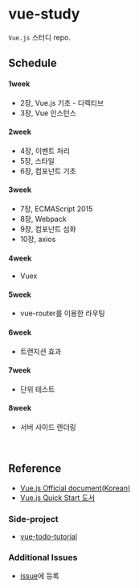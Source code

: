 # vue-study
`Vue.js` 스터디 repo.

## Schedule
#### 1week
* 2장, Vue.js 기초 - 디렉티브
* 3장, Vue 인스턴스

#### 2week
* 4장, 이벤트 처리
* 5장, 스타일
* 6장, 컴포넌트 기초

#### 3week
* 7장, ECMAScript 2015
* 8장, Webpack
* 9장, 컴포넌트 심화
* 10장, axios

#### 4week
* Vuex

#### 5week
* vue-router를 이용한 라우팅

#### 6week
* 트랜지션 효과

#### 7week
* 단위 테스트

#### 8week
* 서버 사이드 렌더링


</br>

## Reference
* [Vue.js Official document(Korean)](https://kr.vuejs.org/)
* [Vue.js Quick Start 도서](http://www.yes24.com/24/goods/45091747?scode=032&OzSrank=1)

### Side-project
* [vue-todo-tutorial](https://github.com/JaeYeopHan/vue-todo-tutorial)

### Additional Issues
* [issue](https://github.com/JaeYeopHan/vue-study/issues)에 등록
